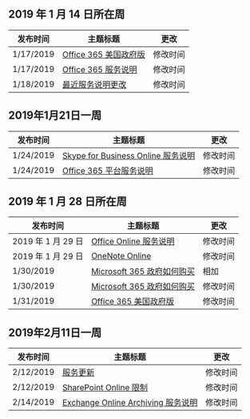 <!-- This file is generated automatically each week. Changes made to this file will be overwritten.-->




## <a name="week-of-january-14-2019"></a>2019 年 1 月 14 日所在周


| 发布时间 |主题标题 | 更改 |
|------|------------|--------|
| 1/17/2019 | [Office 365 美国政府版](/Office365/ServiceDescriptions/office-365-platform-service-description/office-365-us-government/office-365-us-government) | 修改时间 |
| 1/17/2019 | [Office 365 服务说明](/Office365/ServiceDescriptions/office-365-service-descriptions-technet-library) | 修改时间 |
| 1/18/2019 | [最近服务说明更改](/Office365/ServiceDescriptions/recent-service-descriptions-changes) | 修改时间 |


## <a name="week-of-january-21-2019"></a>2019年1月21日一周


| 发布时间 |主题标题 | 更改 |
|------|------------|--------|
| 1/24/2019 | [Skype for Business Online 服务说明](/Office365/ServiceDescriptions/skype-for-business-online-service-description/skype-for-business-online-service-description) | 修改时间 |
| 1/24/2019 | [Office 365 平台服务说明](/Office365/ServiceDescriptions/office-365-platform-service-description/office-365-platform-service-description) | 修改时间 |


## <a name="week-of-january-28-2019"></a>2019 年 1 月 28 日所在周


| 发布时间 |主题标题 | 更改 |
|------|------------|--------|
| 2019 年 1 月 29 日 | [Office Online 服务说明](/Office365/ServiceDescriptions/office-online-service-description/office-online-service-description) | 修改时间 |
| 2019 年 1 月 29 日 | [OneNote Online](/Office365/ServiceDescriptions/office-online-service-description/onenote-online) | 修改时间 |
| 1/30/2019 | [Microsoft 365 政府如何购买](/Office365/ServiceDescriptions/office-365-platform-service-description/office-365-us-government/microsoft-365-government-how-to-buy) | 相加 |
| 1/30/2019 | [Microsoft 365 政府如何购买](/Office365/ServiceDescriptions/office-365-platform-service-description/office-365-us-government/microsoft-365-government-how-to-buy) | 修改时间 |
| 1/31/2019 | [Office 365 美国政府版](/Office365/ServiceDescriptions/office-365-platform-service-description/office-365-us-government/office-365-us-government) | 修改时间 |


## <a name="week-of-february-11-2019"></a>2019年2月11日一周


| 发布时间 |主题标题 | 更改 |
|------|------------|--------|
| 2/12/2019 | [服务更新](/Office365/ServiceDescriptions/office-365-platform-service-description/service-updates) | 修改时间 |
| 2/12/2019 | [SharePoint Online 限制](/Office365/ServiceDescriptions/sharepoint-online-service-description/sharepoint-online-limits) | 修改时间 |
| 2/14/2019 | [Exchange Online Archiving 服务说明](/Office365/ServiceDescriptions/exchange-online-archiving-service-description/exchange-online-archiving-service-description) | 修改时间 |

